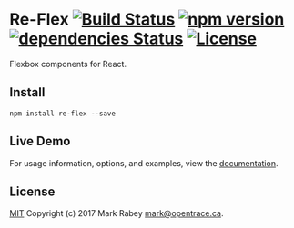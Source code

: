 # Re-Flex [![Build Status](https://img.shields.io/travis/Opentrace/re-flex.svg)](https://travis-ci.org/Opentrace/re-flex) [![npm version](https://img.shields.io/npm/v/re-flex.svg)](https://www.npmjs.com/package/re-flex) [![dependencies Status](https://img.shields.io/david/Opentrace/re-flex.svg)](https://david-dm.org/Opentrace/re-flex) [![License](https://img.shields.io/github/license/Opentrace/re-flex.svg)](https://github.com/Opentrace/re-flex/blob/master/LICENSE.md)
Flexbox components for React.

## Install
```shell
npm install re-flex --save
```

## Live Demo
For usage information, options, and examples, view the <a href="//opentrace.github.io/re-flex" target="_blank">documentation</a>.

## License
[MIT](https://github.com/Opentrace/re-flex/blob/master/LICENSE.md) Copyright (c) 2017 Mark Rabey <mark@opentrace.ca>.

